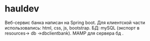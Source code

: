 # hauldev
Веб-сервис банка написан на Spring boot.
Для клиентской части использовались: html, css, js, bootstrap.
БД: mySQL (экспорт в resources-> db ->dbclientbank).
MAMP для сервера бд .
